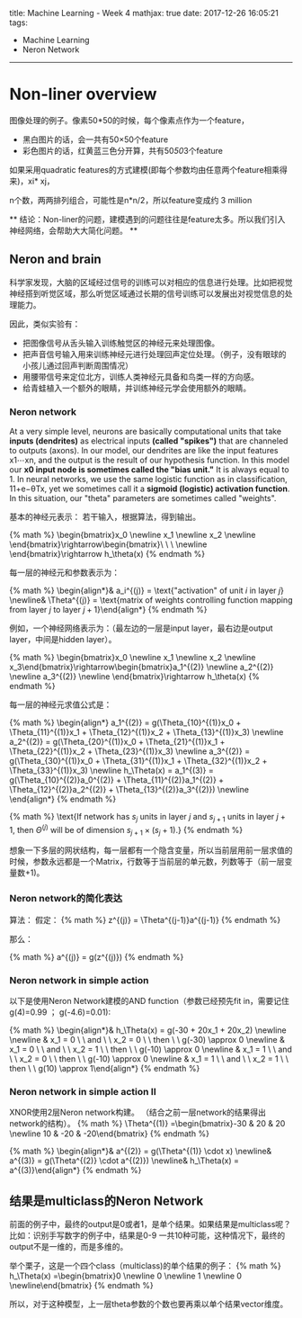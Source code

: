 title: Machine Learning - Week 4
mathjax: true
date: 2017-12-26 16:05:21
tags:
- Machine Learning
- Neron Network
---

# Non-liner overview

图像处理的例子。像素50*50的时候，每个像素点作为一个feature，

* 黑白图片的话，会一共有50×50个feature
* 彩色图片的话，红黄蓝三色分开算，共有50*50*3个feature

如果采用quadratic features的方式建模(即每个参数均由任意两个feature相乘得来)，xi* xj，

n个数，两两排列组合，可能性是n*n/2，所以feature变成约 3 million

** 结论：Non-liner的问题，建模遇到的问题往往是feature太多。所以我们引入神经网络，会帮助大大简化问题。 **

## Neron and brain

科学家发现，大脑的区域经过信号的训练可以对相应的信息进行处理。比如把视觉神经搭到听觉区域，那么听觉区域通过长期的信号训练可以发展出对视觉信息的处理能力。

因此，类似实验有：
* 把图像信号从舌头输入训练触觉区的神经元来处理图像。
* 把声音信号输入用来训练神经元进行处理回声定位处理。（例子，没有眼球的小孩儿通过回声判断周围情况）
* 用腰带信号来定位北方，训练人类神经元具备和鸟类一样的方向感。
* 给青蛙植入一个额外的眼睛，并训练神经元学会使用额外的眼睛。

### Neron network

At a very simple level, neurons are basically computational units that take __inputs (dendrites)__ as electrical inputs __(called "spikes")__ that are channeled to outputs (axons). In our model, our dendrites are like the input features x1⋯xn, and the output is the result of our hypothesis function. In this model our __x0 input node is sometimes called the "bias unit."__ It is always equal to 1. In neural networks, we use the same logistic function as in classification, 11+e−θTx, yet we sometimes call it a __sigmoid (logistic) activation function__. In this situation, our "theta" parameters are sometimes called "weights".

基本的神经元表示： 若干输入，根据算法，得到输出。

{% math %}
\begin{bmatrix}x_0 \newline x_1 \newline x_2 \newline \end{bmatrix}\rightarrow\begin{bmatrix}\ \ \ \newline \end{bmatrix}\rightarrow h_\theta(x)
{% endmath %}

每一层的神经元和参数表示为：

{% math %}
\begin{align*}& a_i^{(j)} = \text{"activation" of unit $i$ in layer $j$} \newline& \Theta^{(j)} = \text{matrix of weights controlling function mapping from layer $j$ to layer $j+1$}\end{align*}
{% endmath %}

例如，一个神经网络表示为：（最左边的一层是input layer，最右边是output layer，中间是hidden layer）。

{% math %}
\begin{bmatrix}x_0 \newline x_1 \newline x_2 \newline x_3\end{bmatrix}\rightarrow\begin{bmatrix}a_1^{(2)} \newline a_2^{(2)} \newline a_3^{(2)} \newline \end{bmatrix}\rightarrow h_\theta(x)
{% endmath %}

每一层的神经元求值公式是：

{% math %}
\begin{align*} a_1^{(2)} = g(\Theta_{10}^{(1)}x_0 + \Theta_{11}^{(1)}x_1 + \Theta_{12}^{(1)}x_2 + \Theta_{13}^{(1)}x_3) \newline a_2^{(2)} = g(\Theta_{20}^{(1)}x_0 + \Theta_{21}^{(1)}x_1 + \Theta_{22}^{(1)}x_2 + \Theta_{23}^{(1)}x_3) \newline a_3^{(2)} = g(\Theta_{30}^{(1)}x_0 + \Theta_{31}^{(1)}x_1 + \Theta_{32}^{(1)}x_2 + \Theta_{33}^{(1)}x_3) \newline h_\Theta(x) = a_1^{(3)} = g(\Theta_{10}^{(2)}a_0^{(2)} + \Theta_{11}^{(2)}a_1^{(2)} + \Theta_{12}^{(2)}a_2^{(2)} + \Theta_{13}^{(2)}a_3^{(2)}) \newline \end{align*}
{% endmath %}

{% math %}
\text{If network has $s_j$ units in layer $j$ and $s_{j+1}$ units in layer $j+1$, then $\Theta^{(j)}$ will be of dimension $s_{j+1} \times (s_j + 1)$.}
{% endmath %}

想象一下多层的网状结构，每一层都有一个隐含变量，所以当前层用前一层求值的时候，参数永远都是一个Matrix，行数等于当前层的单元数，列数等于（前一层变量数+1)。

### Neron network的简化表达

算法：
假定：
{% math %}
z^{(j)} = \Theta^{(j-1)}a^{(j-1)}
{% endmath %}

那么：

{% math %}
a^{(j)} = g(z^{(j)})
{% endmath %}


### Neron network in simple action


以下是使用Neron Network建模的AND function（参数已经预先fit in，需要记住g(4)=0.99 ； g(-4.6)=0.01):

{% math %}
\begin{align*}& h_\Theta(x) = g(-30 + 20x_1 + 20x_2) \newline \newline & x_1 = 0 \ \ and \ \ x_2 = 0 \ \ then \ \ g(-30) \approx 0 \newline & x_1 = 0 \ \ and \ \ x_2 = 1 \ \ then \ \ g(-10) \approx 0 \newline & x_1 = 1 \ \ and \ \ x_2 = 0 \ \ then \ \ g(-10) \approx 0 \newline & x_1 = 1 \ \ and \ \ x_2 = 1 \ \ then \ \ g(10) \approx 1\end{align*}
{% endmath %}


### Neron network in simple action II

XNOR使用2层Neron network构建。
（结合之前一层network的结果得出network的结构）。
{% math %}
\Theta^{(1)} =\begin{bmatrix}-30 & 20 & 20 \newline 10 & -20 & -20\end{bmatrix}
{% endmath %}

{% math %}
\begin{align*}& a^{(2)} = g(\Theta^{(1)} \cdot x) \newline& a^{(3)} = g(\Theta^{(2)} \cdot a^{(2)}) \newline& h_\Theta(x) = a^{(3)}\end{align*}
{% endmath %}

## 结果是multiclass的Neron Network

前面的例子中，最终的output是0或者1，是单个结果。如果结果是multiclass呢？
比如：识别手写数字的例子中，结果是0-9 一共10种可能，这种情况下，最终的output不是一维的，而是多维的。

举个栗子，这是一个四个class（multiclass)的单个结果的例子：
{% math %}
h_\Theta(x) =\begin{bmatrix}0 \newline 0 \newline 1 \newline 0 \newline\end{bmatrix}
{% endmath %}

所以，对于这种模型，上一层theta参数的个数也要再乘以单个结果vector维度。
